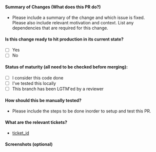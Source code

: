 #### Summary of Changes (What does this PR do?)
- Please include a summary of the change and which issue is fixed. Please also include relevant motivation and context. List any dependencies that are required for this change.

#### Is this change ready to hit production in its current state?
- [ ] Yes
- [ ] No

#### Status of maturity (all need to be checked before merging):

- [ ] I consider this code done
- [ ] I've tested this locally
- [ ] This branch has been LGTM'ed by a reviewer

#### How should this be manually tested?
* Please include the steps to be done inorder to setup and test this PR.

#### What are the relevant tickets?
- [ticket_id]()

#### Screenshots (optional)